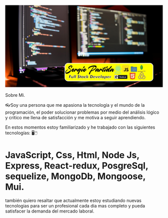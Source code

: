 
<img src="https://github.com/serpgtz/serpgtz/blob/main/banner4.jpg?raw=true" width="800" />



Sobre Mi.



👓Soy una persona que me apasiona la tecnología y el mundo de la programación, el poder solucionar problemas por medio del análisis lógico y critico me llena de satisfacción y me motiva a seguir aprendiendo.

En estos momentos estoy familiarizado y he trabajado con las siguientes tecnologías:
🖥🖱
<h1>JavaScript, Css, Html, Node Js, Express, React-redux, PosgreSql, sequelize, MongoDb, Mongoose, Mui.</h1>





también quiero resaltar que actualmente estoy estudiando nuevas tecnologias para ser un profesional cada dia mas completo y pueda satisfacer la demanda del mercado laboral.
